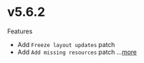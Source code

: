 # v5.6.2
Features
- Add `Freeze layout updates` patch
- Add `Add missing resources` patch
 ...[more](https://github.com/kitadai31/revanced-patches-android6-7/releases/tag/v5.6.2)
